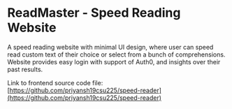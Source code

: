 # ReadMaster - Speed Reading Website
A speed reading website with minimal UI design, where user can speed read custom text of their choice or select from a bunch of comprehensions. Website provides easy login with support of Auth0, and insights over their past results.

Link to frontend source code file: [https://github.com/priyansh19csu225/speed-reader](https://github.com/priyansh19csu225/speed-reader)
